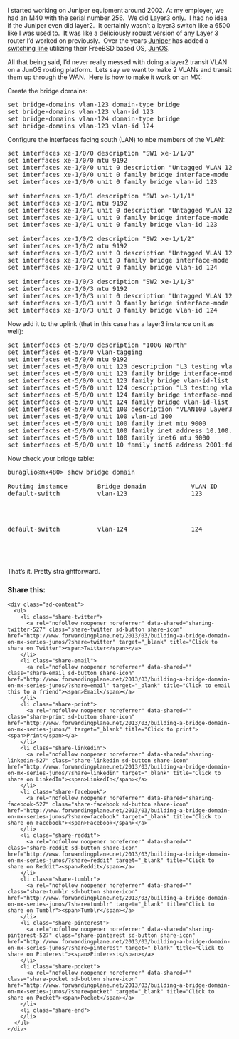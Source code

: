 I started working on Juniper equipment around 2002. At my employer, we had an M40 with the serial number 256.  We did Layer3 only.  I had no idea if the Juniper even did layer2.  It certainly wasn&#8217;t a layer3 switch like a 6500 like I was used to.  It was like a deliciously robust version of any Layer 3 router I&#8217;d worked on previously.  Over the years <a href="http://www.juniper.net/us/en/" target="_blank">Juniper</a> has added a <a href="http://www.juniper.net/us/en/products-services/switching/ex-series/" target="_blank">switching line</a> utilizing their FreeBSD based OS, <a href="http://www.juniper.net/us/en/products-services/nos/junos/" target="_blank">JunOS</a>.

All that being said, I&#8217;d never really messed with doing a layer2 transit VLAN on a JunOS routing platform.  Lets say we want to make 2 VLANs and transit them up through the WAN.  Here is how to make it work on an MX:

Create the bridge domains:

<pre>set bridge-domains vlan-123 domain-type bridge
set bridge-domains vlan-123 vlan-id 123
set bridge-domains vlan-124 domain-type bridge
set bridge-domains vlan-123 vlan-id 124
</pre>

Configure the interfaces facing south (LAN) to nbe members of the VLAN:

<pre>set interfaces xe-1/0/0 description "SW1 xe-1/1/0"
set interfaces xe-1/0/0 mtu 9192
set interfaces xe-1/0/0 unit 0 description "Untagged VLAN 123"
set interfaces xe-1/0/0 unit 0 family bridge interface-mode access
set interfaces xe-1/0/0 unit 0 family bridge vlan-id 123

set interfaces xe-1/0/1 description "SW1 xe-1/1/1"
set interfaces xe-1/0/1 mtu 9192
set interfaces xe-1/0/1 unit 0 description "Untagged VLAN 123"
set interfaces xe-1/0/1 unit 0 family bridge interface-mode access
set interfaces xe-1/0/1 unit 0 family bridge vlan-id 123

set interfaces xe-1/0/2 description "SW2 xe-1/1/2"
set interfaces xe-1/0/2 mtu 9192
set interfaces xe-1/0/2 unit 0 description "Untagged VLAN 124"
set interfaces xe-1/0/2 unit 0 family bridge interface-mode access
set interfaces xe-1/0/2 unit 0 family bridge vlan-id 124

set interfaces xe-1/0/3 description "SW2 xe-1/1/3"
set interfaces xe-1/0/3 mtu 9192
set interfaces xe-1/0/3 unit 0 description "Untagged VLAN 124"
set interfaces xe-1/0/3 unit 0 family bridge interface-mode access
set interfaces xe-1/0/3 unit 0 family bridge vlan-id 124
</pre>

Now add it to the uplink (that in this case has a layer3 instance on it as well):

<pre>set interfaces et-5/0/0 description "100G North"
set interfaces et-5/0/0 vlan-tagging
set interfaces et-5/0/0 mtu 9192
set interfaces et-5/0/0 unit 123 description "L3 testing vlan 123"
set interfaces et-5/0/0 unit 123 family bridge interface-mode trunk
set interfaces et-5/0/0 unit 123 family bridge vlan-id-list 123
set interfaces et-5/0/0 unit 124 description "L3 testing vlan 124"
set interfaces et-5/0/0 unit 124 family bridge interface-mode trunk
set interfaces et-5/0/0 unit 124 family bridge vlan-id-list 124
set interfaces et-5/0/0 unit 100 description "VLAN100 Layer3 Peering"
set interfaces et-5/0/0 unit 100 vlan-id 100
set interfaces et-5/0/0 unit 100 family inet mtu 9000
set interfaces et-5/0/0 unit 100 family inet address 10.100.100.1/30
set interfaces et-5/0/0 unit 100 family inet6 mtu 9000
set interfaces et-5/0/0 unit 10 family inet6 address 2001:fd8:a100:100::1/64
</pre>

Now check your bridge table:

<pre>buraglio@mx480> show bridge domain    

Routing instance        Bridge domain            VLAN ID     Interfaces
default-switch          vlan-123                 123      
                                                             et-5/0/0.123
                                                             xe-1/0/0.0
                                                             xe-1/0/1.0
                                                            
default-switch          vlan-124                 124      
                                                             et-5/0/0.124
                                                             xe-1/0/2.0
                                                             xe-1/0/3.0
                                                        
</pre>

That&#8217;s it. Pretty straightforward. 

<div class="sharedaddy sd-sharing-enabled">
  <div class="robots-nocontent sd-block sd-social sd-social-icon-text sd-sharing">
    <h3 class="sd-title">
      Share this:
    </h3>
    
    <div class="sd-content">
      <ul>
        <li class="share-twitter">
          <a rel="nofollow noopener noreferrer" data-shared="sharing-twitter-527" class="share-twitter sd-button share-icon" href="http://www.forwardingplane.net/2013/03/building-a-bridge-domain-on-mx-series-junos/?share=twitter" target="_blank" title="Click to share on Twitter"><span>Twitter</span></a>
        </li>
        <li class="share-email">
          <a rel="nofollow noopener noreferrer" data-shared="" class="share-email sd-button share-icon" href="http://www.forwardingplane.net/2013/03/building-a-bridge-domain-on-mx-series-junos/?share=email" target="_blank" title="Click to email this to a friend"><span>Email</span></a>
        </li>
        <li class="share-print">
          <a rel="nofollow noopener noreferrer" data-shared="" class="share-print sd-button share-icon" href="http://www.forwardingplane.net/2013/03/building-a-bridge-domain-on-mx-series-junos/" target="_blank" title="Click to print"><span>Print</span></a>
        </li>
        <li class="share-linkedin">
          <a rel="nofollow noopener noreferrer" data-shared="sharing-linkedin-527" class="share-linkedin sd-button share-icon" href="http://www.forwardingplane.net/2013/03/building-a-bridge-domain-on-mx-series-junos/?share=linkedin" target="_blank" title="Click to share on LinkedIn"><span>LinkedIn</span></a>
        </li>
        <li class="share-facebook">
          <a rel="nofollow noopener noreferrer" data-shared="sharing-facebook-527" class="share-facebook sd-button share-icon" href="http://www.forwardingplane.net/2013/03/building-a-bridge-domain-on-mx-series-junos/?share=facebook" target="_blank" title="Click to share on Facebook"><span>Facebook</span></a>
        </li>
        <li class="share-reddit">
          <a rel="nofollow noopener noreferrer" data-shared="" class="share-reddit sd-button share-icon" href="http://www.forwardingplane.net/2013/03/building-a-bridge-domain-on-mx-series-junos/?share=reddit" target="_blank" title="Click to share on Reddit"><span>Reddit</span></a>
        </li>
        <li class="share-tumblr">
          <a rel="nofollow noopener noreferrer" data-shared="" class="share-tumblr sd-button share-icon" href="http://www.forwardingplane.net/2013/03/building-a-bridge-domain-on-mx-series-junos/?share=tumblr" target="_blank" title="Click to share on Tumblr"><span>Tumblr</span></a>
        </li>
        <li class="share-pinterest">
          <a rel="nofollow noopener noreferrer" data-shared="sharing-pinterest-527" class="share-pinterest sd-button share-icon" href="http://www.forwardingplane.net/2013/03/building-a-bridge-domain-on-mx-series-junos/?share=pinterest" target="_blank" title="Click to share on Pinterest"><span>Pinterest</span></a>
        </li>
        <li class="share-pocket">
          <a rel="nofollow noopener noreferrer" data-shared="" class="share-pocket sd-button share-icon" href="http://www.forwardingplane.net/2013/03/building-a-bridge-domain-on-mx-series-junos/?share=pocket" target="_blank" title="Click to share on Pocket"><span>Pocket</span></a>
        </li>
        <li class="share-end">
        </li>
      </ul>
    </div>
  </div>
</div>
